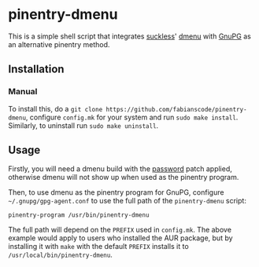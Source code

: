 # pinentry-dmenu

This is a simple shell script that integrates [suckless](https://suckless.org/)' [dmenu](https://tools.suckless.org/dmenu/) with [GnuPG](https://gnupg.org/) as an alternative pinentry method.

## Installation

### Manual

To install this, do a `git clone https://github.com/fabianscode/pinentry-dmenu`, configure `config.mk` for your system and run `sudo make install`. Similarly, to uninstall run `sudo make uninstall`.

## Usage

Firstly, you will need a dmenu build with the [password](https://tools.suckless.org/dmenu/patches/password/) patch applied, otherwise dmenu will not show up when used as the pinentry program.

Then, to use dmenu as the pinentry program for GnuPG, configure `~/.gnupg/gpg-agent.conf` to use the full path of the `pinentry-dmenu` script:

```
pinentry-program /usr/bin/pinentry-dmenu
```

The full path will depend on the `PREFIX` used in `config.mk`. The above example would apply to users who installed the AUR package, but by installing it with `make` with the default `PREFIX` installs it to `/usr/local/bin/pinentry-dmenu`.
